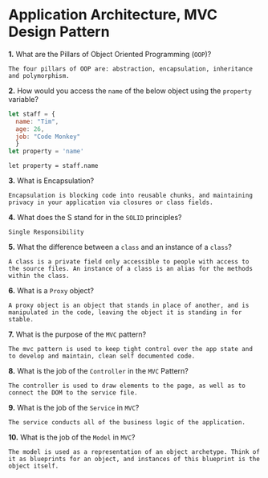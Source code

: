 # Application Architecture, MVC Design Pattern

**1.** What are the Pillars of Object Oriented Programming (`OOP`)?
<!-- enter you answer in the space below -->
```
The four pillars of OOP are: abstraction, encapsulation, inheritance and polymorphism.
```
**2.** How would you access the `name` of the below object using the `property` variable?
```js
let staff = {
  name: "Tim",
  age: 26,
  job: "Code Monkey"
  }
let property = 'name'
```
<!-- enter you answer in the space below -->
```
let property = staff.name
```
**3.** What is Encapsulation?
<!-- enter you answer in the space below -->
```
Encapsulation is blocking code into reusable chunks, and maintaining privacy in your application via closures or class fields.
```
**4.** What does the S stand for in the `SOLID` principles?
<!-- enter you answer in the space below -->
```
Single Responsibility
```
**5.** What the difference between a `class` and an instance of a `class`?
<!-- enter you answer in the space below -->
```
A class is a private field only accessible to people with access to the source files. An instance of a class is an alias for the methods within the class.
```
**6.** What is a `Proxy` object?
<!-- enter you answer in the space below -->
```
A proxy object is an object that stands in place of another, and is manipulated in the code, leaving the object it is standing in for stable.
```

**7.** What is the purpose of the `MVC` pattern?
<!-- enter you answer in the space below -->
```
The mvc pattern is used to keep tight control over the app state and to develop and maintain, clean self documented code. 
```
**8.** What is the job of the `Controller` in the `MVC` Pattern?
<!-- enter you answer in the space below -->
```
The controller is used to draw elements to the page, as well as to connect the DOM to the service file.
```

**9.** What is the job of the `Service` in `MVC`?
<!-- enter you answer in the space below -->
```
The service conducts all of the business logic of the application.
```
**10.** What is the job of the `Model` in `MVC`?
<!-- enter you answer in the space below -->
```
The model is used as a representation of an object archetype. Think of it as blueprints for an object, and instances of this blueprint is the object itself.
```


